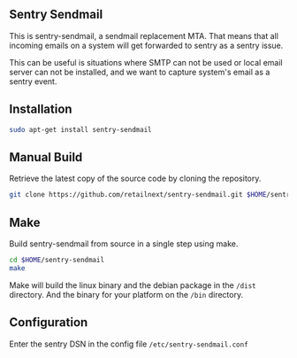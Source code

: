## Sentry Sendmail

This is sentry-sendmail, a sendmail replacement MTA. That means that all incoming emails on a system will get forwarded to sentry as a sentry issue.

This can be useful is situations where SMTP can not be used or local email server can not be installed, and we want to capture system's email as a sentry event.

## Installation

```bash
sudo apt-get install sentry-sendmail
```

## Manual Build
Retrieve the latest copy of the source code by cloning the repository.

```bash
git clone https://github.com/retailnext/sentry-sendmail.git $HOME/sentry-sendmail
```

## Make
Build sentry-sendmail from source in a single step using make.

```bash
cd $HOME/sentry-sendmail
make
```

Make will build the linux binary and the debian package in the `/dist` directory. And the binary for your platform on the `/bin` directory.

## Configuration

Enter the sentry DSN in the config file `/etc/sentry-sendmail.conf`